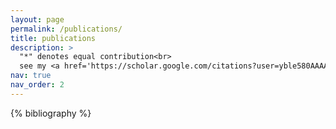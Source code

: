 ```yaml
---
layout: page
permalink: /publications/
title: publications
description: >
  "*" denotes equal contribution<br>
  see my <a href='https://scholar.google.com/citations?user=yble580AAAAJ&hl=en' style='text-decoration: underline;'>google scholar</a> profile for latest publications
nav: true
nav_order: 2
---
```


<!-- _pages/publications.md -->
<div class="publications">

{% bibliography %}

</div>
